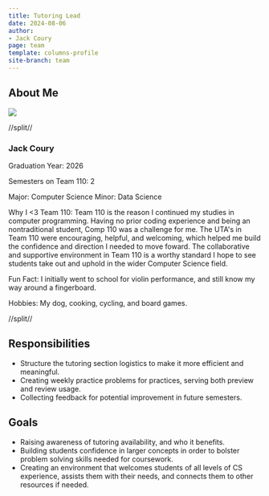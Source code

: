 ```yaml
---
title: Tutoring Lead
date: 2024-08-06
author:
- Jack Coury
page: team
template: columns-profile
site-branch: team
---
```


## About Me
<img class="img-fluid" src="/static/profile-photos/jcoury.jpg"/>


//split//

### Jack Coury

Graduation Year: 2026

Semesters on Team 110: 2

Major: Computer Science
Minor: Data Science

Why I <3 Team 110: Team 110 is the reason I continued my studies in computer programming. Having no prior coding experience and being an nontraditional student, Comp 110 was a challenge for me. The UTA's in Team 110 were encouraging, helpful, and welcoming, which helped me build the confidence and direction I needed to move foward. The collaborative and supportive environment in Team 110 is a worthy standard I hope to see students take out and uphold in the wider Computer Science field. 

Fun Fact: I initially went to school for violin performance, and still know my way around a fingerboard. 

Hobbies: My dog, cooking, cycling, and board games.

//split//

## Responsibilities
- Structure the tutoring section logistics to make it more efficient and meaningful.
- Creating weekly practice problems for practices, serving both preview and review usage.
- Collecting feedback for potential improvement in future semesters.


## Goals

- Raising awareness of tutoring availability, and who it benefits.
- Building students confidence in larger concepts in order to bolster problem solving skills needed for coursework. 
- Creating an environment that welcomes students of all levels of CS experience, assists them with their needs, and connects them to other resources if needed. 